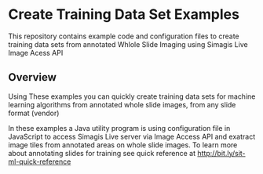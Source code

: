 # Create Training Data Set Examples
This repository contains example code and configuration files to create training data sets from annotated Whlole Slide Imaging using Simagis Live Image Acess API

## Overview
Using These examples you can quickly create training data sets for machine learning algorithms from annotated whole slide images, from any slide format (vendor) 

In these examples a Java utility program is using configuration file in JavaScript to access Simagis Live server via Image Access API and exatract image tiles from annotated areas on whole slide images. To learn more about annotating slides for training see quick reference at http://bit.ly/sit-ml-quick-reference


